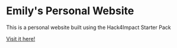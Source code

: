 # Emily's Personal Website
This is a personal website built using the Hack4Impact Starter Pack

[Visit it here!](https://emily-yarvis.github.io)

